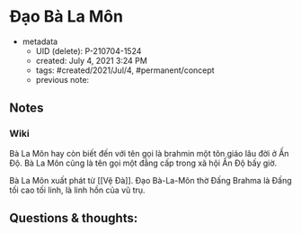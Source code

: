 ---
---

# Đạo Bà La Môn

- metadata
	- UID (delete): P-210704-1524
	- created: July 4, 2021 3:24 PM
	- tags: #created/2021/Jul/4, #permanent/concept 
	- previous note:

## Notes
### Wiki
Bà La Môn hay còn biết đến với tên gọi là brahmin một tôn giáo lâu đời ở Ấn Độ. Bà La Môn cũng là tên gọi một đẳng cấp trong xã hội Ấn Độ bấy giờ.

Bà La Môn xuất phát từ [[Vệ Đà]]. Đạo Bà-La-Môn thờ Đấng Brahma là Đấng tối cao tối linh, là linh hồn của vũ trụ.

## Questions & thoughts:

